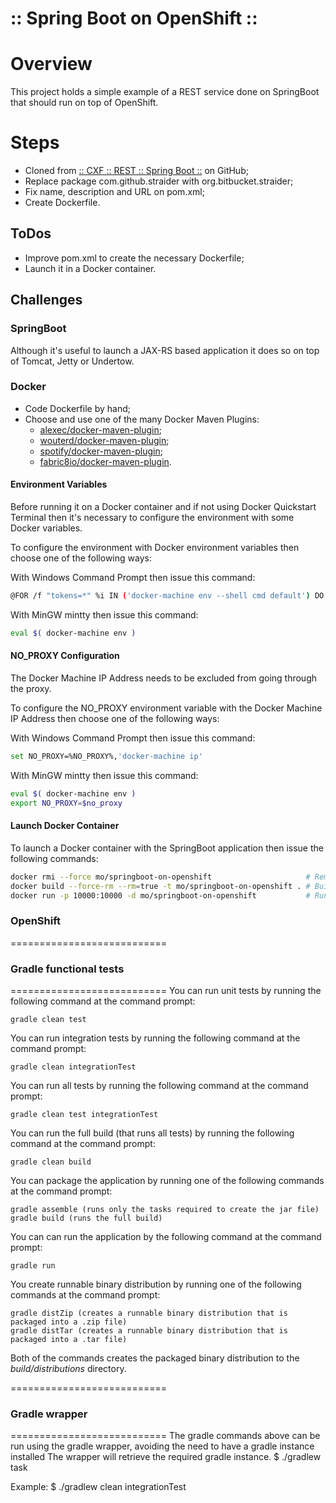 ﻿:: Spring Boot on OpenShift ::
==============================

# Overview

This project holds a simple example of a REST service done on SpringBoot that should run on top of OpenShift.

# Steps

- Cloned from [:: CXF :: REST :: Spring Boot ::](https://github.com/straider/challenges/tree/master/LearningPath/2017/CXF/REST/SpringBoot) on GitHub;
- Replace package com.github.straider with org.bitbucket.straider;
- Fix name, description and URL on pom.xml;
- Create Dockerfile.

## ToDos

- Improve pom.xml to create the necessary Dockerfile;
- Launch it in a Docker container.

## Challenges

### SpringBoot

Although it's useful to launch a JAX-RS based application it does so on top of Tomcat, Jetty or Undertow.

### Docker

- Code Dockerfile by hand;
- Choose and use one of the many Docker Maven Plugins:
    - [alexec/docker-maven-plugin](https://github.com/alexec/docker-maven-plugin);
    - [wouterd/docker-maven-plugin](https://github.com/wouterd/docker-maven-plugin);
    - [spotify/docker-maven-plugin](https://github.com/spotify/docker-maven-plugin);
    - [fabric8io/docker-maven-plugin](https://github.com/fabric8io/docker-maven-plugin).

#### Environment Variables

Before running it on a Docker container and if not using Docker Quickstart Terminal then it's necessary to configure the environment with some Docker variables.

To configure the environment with Docker environment variables then choose one of the following ways:

With Windows Command Prompt then issue this command:
```bash
@FOR /f "tokens=*" %i IN ('docker-machine env --shell cmd default') DO @%i
```

With MinGW mintty then issue this command:
```bash
eval $( docker-machine env )
```

#### NO_PROXY Configuration

The Docker Machine IP Address needs to be excluded from going through the proxy.

To configure the NO_PROXY environment variable with the Docker Machine IP Address then choose one of the following ways:

With Windows Command Prompt then issue this command:
```bash
set NO_PROXY=%NO_PROXY%,'docker-machine ip'
```

With MinGW mintty then issue this command:
```bash
eval $( docker-machine env )
export NO_PROXY=$no_proxy
```

#### Launch Docker Container

To launch a Docker container with the SpringBoot application then issue the following commands:
```bash
docker rmi --force mo/springboot-on-openshift                     # Removes previous image.
docker build --force-rm --rm=true -t mo/springboot-on-openshift . # Builds new image.
docker run -p 10000:10000 -d mo/springboot-on-openshift           # Runs a Docker container that exposes port 10000.
```

### OpenShift

===========================
### Gradle functional tests
===========================
You can run unit tests by running the following command at the command prompt:

    gradle clean test

You can run integration tests by running the following command at the command prompt:

    gradle clean integrationTest

You can run all tests by running the following command at the command prompt:

    gradle clean test integrationTest

You can run the full build (that runs all tests) by running the following command at the command prompt:

    gradle clean build

You can package the application by running one of the following commands at the command prompt:

    gradle assemble (runs only the tasks required to create the jar file)
    gradle build (runs the full build)

You can can run the application by the following command at the command prompt:

    gradle run

You create runnable binary distribution by running one of the following commands at the command prompt:

    gradle distZip (creates a runnable binary distribution that is packaged into a .zip file)
    gradle distTar (creates a runnable binary distribution that is packaged into a .tar file)

Both of the commands creates the packaged binary distribution to the _build/distributions_ directory.

===========================
### Gradle wrapper
===========================
The gradle commands above can be run using the gradle wrapper, avoiding the need to have a gradle instance installed
The wrapper will retrieve the required gradle instance.
    $ ./gradlew task

Example:
    $ ./gradlew clean integrationTest